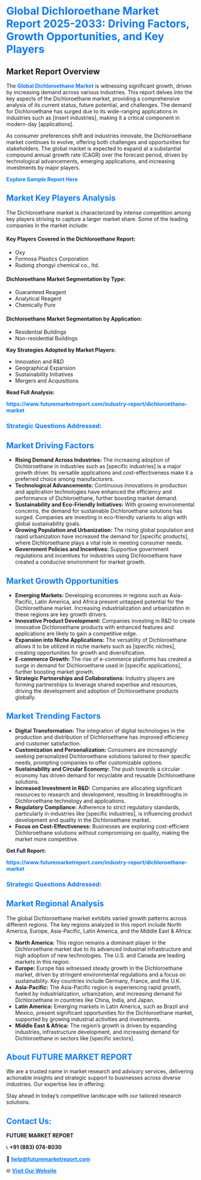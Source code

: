 <h1 style="color: #007BFF;">Global Dichloroethane Market Report 2025-2033: Driving Factors, Growth Opportunities, and Key Players</h1>

<section id="overview">
<h2>Market Report Overview</h2>
<p>The <a href="https://www.futuremarketreport.com/industry-report/dichloroethane-market" style="color: #007BFF; text-decoration: none;"><strong>Global Dichloroethane Market</strong></a> is witnessing significant growth, driven by increasing demand across various industries. This report delves into the key aspects of the Dichloroethane market, providing a comprehensive analysis of its current status, future potential, and challenges. The demand for Dichloroethane has surged due to its wide-ranging applications in industries such as [insert industries], making it a critical component in modern-day [applications].</p>
<p>As consumer preferences shift and industries innovate, the Dichloroethane market continues to evolve, offering both challenges and opportunities for stakeholders. The global market is expected to expand at a substantial compound annual growth rate (CAGR) over the forecast period, driven by technological advancements, emerging applications, and increasing investments by major players.</p>
</section>

<section id="overview">
<p><a href="https://www.futuremarketreport.com/request-sample/reportId=62834" style="color: #007BFF; text-decoration: none;"><strong>Explore Sample Report Here</strong></a></p>
</section>

<section id="key-players">
<h2 style="color: #007BFF;">Market Key Players Analysis</h2>
<p>The Dichloroethane market is characterized by intense competition among key players striving to capture a larger market share. Some of the leading companies in the market include:</p>
<h4>Key Players Covered in the Dichloroethane Report:</h4>
<ul><li>Oxy</li><li>Formosa Plastics Corporation</li><li>Rudong zhongyi chemical co., ltd.</li></ul>
<h4>Dichloroethane Market Segmentation by Type:</h4>
<ul><li>Guaranteed Reagent</li><li>Analytical Reagent</li><li>Chemically Pure</li></ul>

<h4>Dichloroethane Market Segmentation by Application:</h4>
<ul><li>Residential Buildings</li><li>Non-residential Buildings</li></ul>
<p><strong>Key Strategies Adopted by Market Players:</strong></p>
<ul>
<li>Innovation and R&D</li>
<li>Geographical Expansion</li>
<li>Sustainability Initiatives</li>
<li>Mergers and Acquisitions</li>
</ul>
</section>

<section>
<p><strong>Read Full Analysis: </strong></p><a href="https://www.futuremarketreport.com/industry-report/dichloroethane-market" style="color: #007BFF; text-decoration: none;"><strong>https://www.futuremarketreport.com/industry-report/dichloroethane-market</strong></a>
<h3 style="color: #007BFF;">Strategic Questions Addressed:</h3>
</section>

<section id="driving-factors">
<h2 style="color: #007BFF;">Market Driving Factors</h2>
<ul>
<li><strong>Rising Demand Across Industries:</strong> The increasing adoption of Dichloroethane in industries such as [specific industries] is a major growth driver. Its versatile applications and cost-effectiveness make it a preferred choice among manufacturers.</li>
<li><strong>Technological Advancements:</strong> Continuous innovations in production and application technologies have enhanced the efficiency and performance of Dichloroethane, further boosting market demand.</li>
<li><strong>Sustainability and Eco-Friendly Initiatives:</strong> With growing environmental concerns, the demand for sustainable Dichloroethane solutions has surged. Companies are investing in eco-friendly variants to align with global sustainability goals.</li>
<li><strong>Growing Population and Urbanization:</strong> The rising global population and rapid urbanization have increased the demand for [specific products], where Dichloroethane plays a vital role in meeting consumer needs.</li>
<li><strong>Government Policies and Incentives:</strong> Supportive government regulations and incentives for industries using Dichloroethane have created a conducive environment for market growth.</li>
</ul>
</section>

<section id="growth-opportunities">
<h2 style="color: #007BFF;">Market Growth Opportunities</h2>
<ul>
<li><strong>Emerging Markets:</strong> Developing economies in regions such as Asia-Pacific, Latin America, and Africa present untapped potential for the Dichloroethane market. Increasing industrialization and urbanization in these regions are key growth drivers.</li>
<li><strong>Innovative Product Development:</strong> Companies investing in R&D to create innovative Dichloroethane products with enhanced features and applications are likely to gain a competitive edge.</li>
<li><strong>Expansion into Niche Applications:</strong> The versatility of Dichloroethane allows it to be utilized in niche markets such as [specific niches], creating opportunities for growth and diversification.</li>
<li><strong>E-commerce Growth:</strong> The rise of e-commerce platforms has created a surge in demand for Dichloroethane used in [specific applications], further boosting market growth.</li>
<li><strong>Strategic Partnerships and Collaborations:</strong> Industry players are forming partnerships to leverage shared expertise and resources, driving the development and adoption of Dichloroethane products globally.</li>
</ul>
</section>

<section id="trending-factors">
<h2 style="color: #007BFF;">Market Trending Factors</h2>
<ul>
<li><strong>Digital Transformation:</strong> The integration of digital technologies in the production and distribution of Dichloroethane has improved efficiency and customer satisfaction.</li>
<li><strong>Customization and Personalization:</strong> Consumers are increasingly seeking personalized Dichloroethane solutions tailored to their specific needs, prompting companies to offer customizable options.</li>
<li><strong>Sustainability and Circular Economy:</strong> The push towards a circular economy has driven demand for recyclable and reusable Dichloroethane solutions.</li>
<li><strong>Increased Investment in R&D:</strong> Companies are allocating significant resources to research and development, resulting in breakthroughs in Dichloroethane technology and applications.</li>
<li><strong>Regulatory Compliance:</strong> Adherence to strict regulatory standards, particularly in industries like [specific industries], is influencing product development and quality in the Dichloroethane market.</li>
<li><strong>Focus on Cost-Effectiveness:</strong> Businesses are exploring cost-efficient Dichloroethane solutions without compromising on quality, making the market more competitive.</li>
</ul>
</section>

<section>
<p><strong>Get Full Report: </strong></p><a href="https://www.futuremarketreport.com/industry-report/dichloroethane-market" style="color: #007BFF; text-decoration: none;"><strong>https://www.futuremarketreport.com/industry-report/dichloroethane-market</strong></a>
<h3 style="color: #007BFF;">Strategic Questions Addressed:</h3>
</section>


<section id="regional-analysis">
<h2 style="color: #007BFF;">Market Regional Analysis</h2>
<p>The global Dichloroethane market exhibits varied growth patterns across different regions. The key regions analyzed in this report include North America, Europe, Asia-Pacific, Latin America, and the Middle East & Africa:</p>
<ul>
<li><strong>North America:</strong> This region remains a dominant player in the Dichloroethane market due to its advanced industrial infrastructure and high adoption of new technologies. The U.S. and Canada are leading markets in this region.</li>
<li><strong>Europe:</strong> Europe has witnessed steady growth in the Dichloroethane market, driven by stringent environmental regulations and a focus on sustainability. Key countries include Germany, France, and the U.K.</li>
<li><strong>Asia-Pacific:</strong> The Asia-Pacific region is experiencing rapid growth, fueled by industrialization, urbanization, and increasing demand for Dichloroethane in countries like China, India, and Japan.</li>
<li><strong>Latin America:</strong> Emerging markets in Latin America, such as Brazil and Mexico, present significant opportunities for the Dichloroethane market, supported by growing industrial activities and investments.</li>
<li><strong>Middle East & Africa:</strong> The region’s growth is driven by expanding industries, infrastructure development, and increasing demand for Dichloroethane in sectors like [specific sectors].</li>
</ul>
</section>

<footer>
<h2 style="color: #007BFF;">About FUTURE MARKET REPORT</h2>
<p>We are a trusted name in market research and advisory services, delivering actionable insights and strategic support to businesses across diverse industries. Our expertise lies in offering:</p>

<p>Stay ahead in today’s competitive landscape with our tailored research solutions.</p>

<h2 style="color: #007BFF;">Contact Us:</h2>
<p><strong>FUTURE MARKET REPORT</strong></p>
<p>📞 <strong>+91 (883) 074-8030</strong></p>
<p>📧 <strong><a href="mailto:help@futuremarketreport.com" style="color: #007BFF;">help@futuremarketreport.com</a></strong></p>
<p>🌐 <strong><a href="https://www.futuremarketreport.com/" style="color: #007BFF;">Visit Our Website</a></strong></p>
</footer>